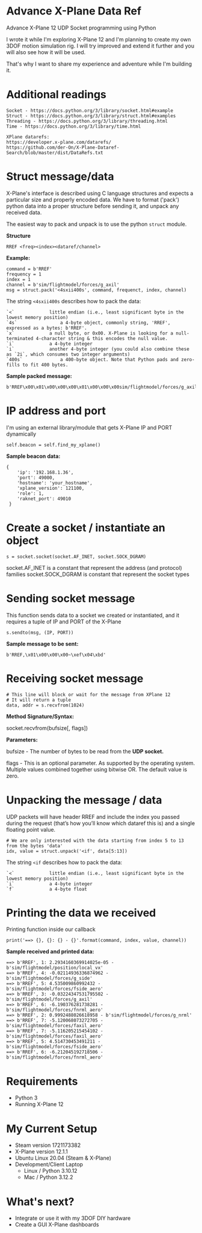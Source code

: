 # Advance X-Plane Data Ref
Advance X-Plane 12 UDP Socket programming using Python

I wrote it while I'm exploring X-Plane 12 and I'm planning to create my own 3DOF motion simulation rig.
I will try improved and extend it further and you will also see how it will be used.

That's why I want to share my experience and adventure while I'm building it.

# Additional readings

    Socket - https://docs.python.org/3/library/socket.html#example
    Struct - https://docs.python.org/3/library/struct.html#examples
    Threading - https://docs.python.org/3/library/threading.html
    Time - https://docs.python.org/3/library/time.html
    
    XPlane datarefs:
    https://developer.x-plane.com/datarefs/
    https://github.com/der-On/X-Plane-Dataref-Search/blob/master/dist/DataRefs.txt


# Struct message/data

X-Plane's interface is described using C language structures and expects a particular size and properly encoded data. We have to format ('pack') python data into a proper structure before sending it, and unpack any received data.

The easiest way to pack and unpack is to use the python `struct` module. 

**Structure**

    RREF <freq><index><dataref/channel>

**Example:**

    command = b'RREF'
    frequency = 1
    index = 1
    channel = b'sim/flightmodel/forces/g_axil'
    msg = struct.pack('<4sxii400s', command, frequenct, index, channel)

The string `<4sxii400s` describes how to pack the data:

    `<`				little endian (i.e., least significant byte in the lowest memory position)
    `4s`				a 4-byte object, commonly string, 'RREF', expressed as a bytes: b'RREF'.
    `x`				a null byte, or 0x00. X-Plane is looking for a null-terminated 4-character string & this encodes the null value.
    `i`				a 4-byte integer
    `i`				another 4-byte integer (you could also combine these as `2i`, which consumes two integer arguments)
    `400s`				a 400-byte object. Note that Python pads and zero-fills to fit 400 bytes.

**Sample packed message:**

    b'RREF\x00\x01\x00\x00\x00\x01\x00\x00\x00sim/flightmodel/forces/g_axil\x00\x00\x00\x00\x00\x00\x00\x00\x00\x00\x00\x00\x00\x00\x00\x00\x00\x00\x00\x00\x00\x00\x00\x00\x00\x00\x00\x00\x00\x00\x00\x00\x00\x00\x00\x00\x00\x00\x00\x00\x00\x00\x00\x00\x00\x00\x00\x00\x00\x00\x00\x00\x00\x00\x00\x00\x00\x00\x00\x00\x00\x00\x00\x00\x00\x00\x00\x00\x00\x00\x00\x00\x00\x00\x00\x00\x00\x00\x00\x00\x00\x00\x00\x00\x00\x00\x00\x00\x00\x00\x00\x00\x00\x00\x00\x00\x00\x00\x00\x00\x00\x00\x00\x00\x00\x00\x00\x00\x00\x00\x00\x00\x00\x00\x00\x00\x00\x00\x00\x00\x00\x00\x00\x00\x00\x00\x00\x00\x00\x00\x00\x00\x00\x00\x00\x00\x00\x00\x00\x00\x00\x00\x00\x00\x00\x00\x00\x00\x00\x00\x00\x00\x00\x00\x00\x00\x00\x00\x00\x00\x00\x00\x00\x00\x00\x00\x00\x00\x00\x00\x00\x00\x00\x00\x00\x00\x00\x00\x00\x00\x00\x00\x00\x00\x00\x00\x00\x00\x00\x00\x00\x00\x00\x00\x00\x00\x00\x00\x00\x00\x00\x00\x00\x00\x00\x00\x00\x00\x00\x00\x00\x00\x00\x00\x00\x00\x00\x00\x00\x00\x00\x00\x00\x00\x00\x00\x00\x00\x00\x00\x00\x00\x00\x00\x00\x00\x00\x00\x00\x00\x00\x00\x00\x00\x00\x00\x00\x00\x00\x00\x00\x00\x00\x00\x00\x00\x00\x00\x00\x00\x00\x00\x00\x00\x00\x00\x00\x00\x00\x00\x00\x00\x00\x00\x00\x00\x00\x00\x00\x00\x00\x00\x00\x00\x00\x00\x00\x00\x00\x00\x00\x00\x00\x00\x00\x00\x00\x00\x00\x00\x00\x00\x00\x00\x00\x00\x00\x00\x00\x00\x00\x00\x00\x00\x00\x00\x00\x00\x00\x00\x00\x00\x00\x00\x00\x00\x00\x00\x00\x00\x00\x00\x00\x00\x00\x00\x00\x00\x00\x00\x00\x00\x00\x00\x00\x00\x00\x00\x00\x00\x00\x00\x00\x00\x00\x00\x00\x00\x00\x00\x00\x00\x00\x00\x00\x00\x00\x00\x00\x00\x00'

# IP address and port

I'm using an external library/module that gets X-Plane IP and PORT dynamically

    self.beacon = self.find_my_xplane()

**Sample beacon data:**

    {
	    'ip': '192.168.1.36', 
	    'port': 49000, 
	    'hostname': 'your_hostname', 
	    'xplane_version': 121100, 
	    'role': 1, 
	    'raknet_port': 49010
	 }

# Create a socket / instantiate an object

    s = socket.socket(socket.AF_INET, socket.SOCK_DGRAM)
    
socket.AF_INET is a constant that represent the address (and protocol) families
socket.SOCK_DGRAM is constant that represent the socket types

# Sending socket message

This function sends data to a socket we created or instantiated, and it requires a tuple of IP and PORT of the X-Plane

    s.sendto(msg, (IP, PORT))

**Sample message to be sent:**

    b'RREF,\x01\x00\x00\x00~\xef\x04\xbd'

# Receiving socket message

    # This line will block or wait for the message from XPlane 12
    # It will return a tuple
    data, addr = s.recvfrom(1024)
  
**Method Signature/Syntax:**

socket.recvfrom(bufsize[, flags])

**Parameters:**

bufsize - The number of bytes to be read from the **UDP socket.**

flags - This is an optional parameter. As supported by the operating system. Multiple values combined together using bitwise OR. The default value is zero.

# Unpacking the message / data

UDP packets will have header RREF and include the index you passed during the request (that’s how you’ll know which dataref this is) and a single floating point value.

    # We are only interested with the data starting from index 5 to 13 from the bytes 'data'
    idx, value = struct.unpack('<if', data[5:13])

The string `<if` describes how to pack the data:

    `<`				little endian (i.e., least significant byte in the lowest memory position)
    `i`				a 4-byte integer
    `f`				a 4-byte float

# Printing the data we received

Printing function inside our callback

    print('==> {}, {}: {} - {}'.format(command, index, value, channel))

**Sample received and printed data:**

    ==> b'RREF', 1: 2.2934160369914025e-05 - b'sim/flightmodel/position/local_vx'
    ==> b'RREF', 4: -0.02114936336874962 - b'sim/flightmodel/forces/g_side'
    ==> b'RREF', 5: 4.535009860992432 - b'sim/flightmodel/forces/fside_aero'
    ==> b'RREF', 3: -0.03224347531795502 - b'sim/flightmodel/forces/g_axil'
    ==> b'RREF', 6: -6.190376281738281 - b'sim/flightmodel/forces/fnrml_aero'
    ==> b'RREF', 2: 0.9992488026618958 - b'sim/flightmodel/forces/g_nrml'
    ==> b'RREF', 7: -5.120068073272705 - b'sim/flightmodel/forces/faxil_aero'
    ==> b'RREF', 7: -5.116205215454102 - b'sim/flightmodel/forces/faxil_aero'
    ==> b'RREF', 5: 4.514730453491211 - b'sim/flightmodel/forces/fside_aero'
    ==> b'RREF', 6: -6.212045192718506 - b'sim/flightmodel/forces/fnrml_aero'

# Requirements

* Python 3
* Running X-Plane 12

# My Current Setup

 - Steam version 1721173382
 - X-Plane version 12.1.1  
 - Ubuntu Linux 20.04 (Steam & X-Plane)
 - Development/Client Laptop
	 - Linux / Python 3.10.12
	 - Mac / Python 3.12.2

# What's next?

 - Integrate or use it with my 3DOF DIY hardware
 - Create a GUI X-Plane dashboards

 



